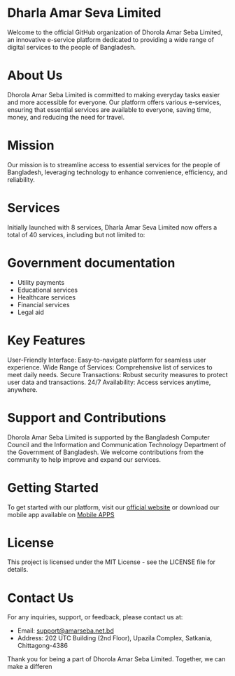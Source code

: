 # Dharla Amar Seva Limited
Welcome to the official GitHub organization of Dhorola Amar Seba Limited, an innovative e-service platform dedicated to providing a wide range of digital services to the people of Bangladesh.

# About Us
Dhorola Amar Seba Limited is committed to making everyday tasks easier and more accessible for everyone. Our platform offers various e-services, ensuring that essential services are available to everyone, saving time, money, and reducing the need for travel.

# Mission
Our mission is to streamline access to essential services for the people of Bangladesh, leveraging technology to enhance convenience, efficiency, and reliability.

# Services
Initially launched with 8 services, Dharla Amar Seva Limited now offers a total of 40 services, including but not limited to:

# Government documentation
- Utility payments
- Educational services
- Healthcare services
- Financial services
- Legal aid

# Key Features
User-Friendly Interface: Easy-to-navigate platform for seamless user experience.
Wide Range of Services: Comprehensive list of services to meet daily needs.
Secure Transactions: Robust security measures to protect user data and transactions.
24/7 Availability: Access services anytime, anywhere.

# Support and Contributions
Dhorola Amar Seba Limited is supported by the Bangladesh Computer Council and the Information and Communication Technology Department of the Government of Bangladesh. We welcome contributions from the community to help improve and expand our services.

# Getting Started
To get started with our platform, visit our [official website](https://e-amarseba.com) or download our mobile app available on [Mobile APPS](https://e-amarseba.com/mobile-app)

# License
This project is licensed under the MIT License - see the LICENSE file for details.

# Contact Us
For any inquiries, support, or feedback, please contact us at:

- Email: support@amarseba.net.bd
- Address: 202 UTC Building (2nd Floor), Upazila Complex, Satkania, Chittagong-4386

Thank you for being a part of Dhorola Amar Seba Limited. Together, we can make a differen
